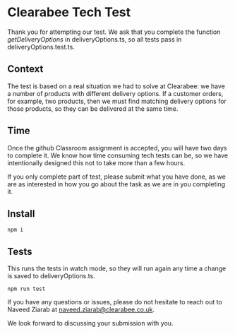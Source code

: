# Clearabee Tech Test

Thank you for attempting our test. We ask that you complete the function _getDeliveryOptions_ in deliveryOptions.ts, so all tests pass in deliveryOptions.test.ts.

## Context

The test is based on a real situation we had to solve at Clearabee: we have a number of products with different delivery options. If a customer orders, for example, two products, then we must find matching delivery options for those products, so they can be delivered at the same time.

## Time

Once the github Classroom assignment is accepted, you will have two days to complete it. We know how time consuming tech tests can be, so we have intentionally designed this not to take more than a few hours.

If you only complete part of test, please submit what you have done, as we are as interested in how you go about the task as we are in you completing it.

## Install

`npm i`

## Tests

This runs the tests in watch mode, so they will run again any time a change is saved to deliveryOptions.ts.

`npm run test`

If you have any questions or issues, please do not hesitate to reach out to Naveed Ziarab at naveed.ziarab@clearabee.co.uk.

We look forward to discussing your submission with you.
